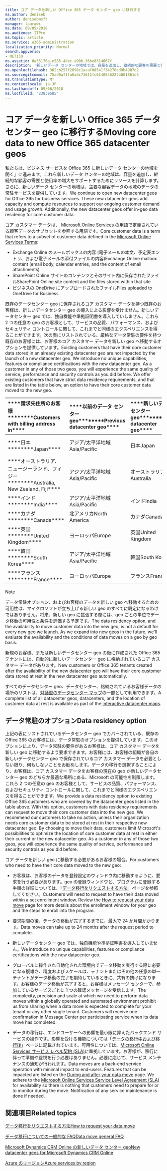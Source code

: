 ```yaml
---
title: コア データを新しい Office 365 データ センター geo に移行する
ms.author: deniseb
author: denisebmsft
manager: laurawi
ms.date: 09/05/2018
ms.audience: ITPro
ms.topic: article
ms.service: o365-administration
localization_priority: Normal
search.appverid:
- MET150
ms.assetid: 0a35176a-e585-4dec-a90b-36be8314667f
description: '新しいデータ センターの地域では、容量を追加し、継続的な顧客の需要と使用率の増大をサポートするためにリソースを計算します。さらに、新しいデータ センターの地域は、主要な顧客データの地域のデータの常駐サービスを提供しています。コア カスタマー データは、Microsoft Online Services の用語で定義されている顧客データのサブセットを参照する用語: Exchange Online のメールボックスの内容 (電子メールの本文、予定表エントリ、および電子メールの添付ファイルの内容) と、SharePoint Online サイトのコンテンツとファイル、そのサイト内に格納し、ビジネスの OneDrive にファイルをアップロードします。'
ms.openlocfilehash: 362cb257f2098c1acaf08541f34278ed9b4987d2
ms.sourcegitcommit: 75ad9af1fa8adc73611fc6140546222b001861d5
ms.translationtype: MT
ms.contentlocale: ja-JP
ms.lasthandoff: 09/06/2018
ms.locfileid: "23839585"
---
```

# <a name="moving-core-data-to-new-office-365-datacenter-geos"></a><span data-ttu-id="08636-105">コア データを新しい Office 365 データ センター geo に移行する</span><span class="sxs-lookup"><span data-stu-id="08636-105">Moving core data to new Office 365 datacenter geos</span></span>

<span data-ttu-id="08636-p102">私たちは、ビジネス サービスを Office 365 に新しいデータ センターの地域を開く」に進みます。これら新しいデータ センターの地域は、容量を追加し、継続的な顧客の需要と使用率の増大をサポートするためにリソースを計算します。さらに、新しいデータ センターの地域は、主要な顧客データの地域のデータの常駐サービスを提供しています。</span><span class="sxs-lookup"><span data-stu-id="08636-p102">We continue to open new datacenter geos for Office 365 for business services. These new datacenter geos add capacity and compute resources to support our ongoing customer demand and usage growth. Additionally, the new datacenter geos offer in-geo data residency for core customer data.</span></span> 

<span data-ttu-id="08636-109">コア カスタマー データは、 [Microsoft Online Services の用語](https://go.microsoft.com/fwlink/p/?LinkID=249048)で定義されている顧客データのサブセットを参照する用語です。</span><span class="sxs-lookup"><span data-stu-id="08636-109">Core customer data is a term that refers to a subset of customer data defined in the [Microsoft Online Services Terms](https://go.microsoft.com/fwlink/p/?LinkID=249048):</span></span> 
- <span data-ttu-id="08636-110">Exchange Online のメールボックスの内容 (電子メールの本文、予定表エントリ、および電子メールの添付ファイルの内容)</span><span class="sxs-lookup"><span data-stu-id="08636-110">Exchange Online mailbox content (email body, calendar entries, and the content of email attachments)</span></span>
- <span data-ttu-id="08636-111">SharePoint Online サイトのコンテンツとそのサイト内に保存されたファイル</span><span class="sxs-lookup"><span data-stu-id="08636-111">SharePoint Online site content and the files stored within that site</span></span>
- <span data-ttu-id="08636-112">ビジネスの OneDrive にアップロードされたファイル</span><span class="sxs-lookup"><span data-stu-id="08636-112">Files uploaded to OneDrive for Business</span></span> 
  
<span data-ttu-id="08636-p103">既存のデータセンター geo に保存されるコア カスタマー データを持つ既存のお客様は、新しいデータセンター geo の導入による影響を受けません。新しいデータセンター geo では、独自機能や準拠証明書を導入していしません。これら 2 つの任意の geo のお客様として、サービスの品質、パフォーマンス、およびセキュリティ コントロールに関して、これまでと同様のエクスペリエンスを得ることができます。次の表にリストされている、厳格なデータ常駐の要件を持つ既存のお客様には、お客様のコア カスタマー データを新しい geo へ移動するオプションを提供しています。</span><span class="sxs-lookup"><span data-stu-id="08636-p103">Existing customers that have their core customer data stored in an already existing datacenter geo are not impacted by the launch of a new datacenter geo. We introduce no unique capabilities, features or compliance certifications with the new datacenter geo. As a customer in any of those two geos, you will experience the same quality of service, performance and security controls as you did before. We offer existing customers that have strict data residency requirements, and that are listed in the table below, an option to have their core customer data moved to the new geo.</span></span>
  
|<span data-ttu-id="08636-117">\*\*\*\*請求先住所のお客様\*\*\*\*</span><span class="sxs-lookup"><span data-stu-id="08636-117">\*\*\*\*Customers with billing address in\*\*\*\*</span></span>|<span data-ttu-id="08636-118">\*\*\*\*以前のデータ センター geo\*\*\*\*</span><span class="sxs-lookup"><span data-stu-id="08636-118">\*\*\*\*Previous datacenter geo\*\*\*\*</span></span>|<span data-ttu-id="08636-119">\*\*\*\*新しいデータ センター geo\*\*\*\*</span><span class="sxs-lookup"><span data-stu-id="08636-119">\*\*\*\*New datacenter geo\*\*\*\*</span></span>|<span data-ttu-id="08636-120">\*\*\*\*以降は geo が利用可能\*\*\*\*</span><span class="sxs-lookup"><span data-stu-id="08636-120">\*\*\*\*Geo available since\*\*\*\*</span></span>|
|:-----|:-----|:-----|:-----|
|<span data-ttu-id="08636-121">\*\*\*\*日本\*\*\*\*</span><span class="sxs-lookup"><span data-stu-id="08636-121">\*\*\*\*Japan\*\*\*\*</span></span>| <span data-ttu-id="08636-122">アジア/太平洋地域</span><span class="sxs-lookup"><span data-stu-id="08636-122">Asia/Pacific</span></span> | <span data-ttu-id="08636-123">日本</span><span class="sxs-lookup"><span data-stu-id="08636-123">Japan</span></span> | <span data-ttu-id="08636-124">2014 年 12 月</span><span class="sxs-lookup"><span data-stu-id="08636-124">December 2014</span></span> |
|<span data-ttu-id="08636-125">\*\*\*\*オーストラリア、ニュージーランド、フィジー\*\*\*\*</span><span class="sxs-lookup"><span data-stu-id="08636-125">\*\*\*\*Australia, New Zealand, Fiji\*\*\*\*</span></span>| <span data-ttu-id="08636-126">アジア/太平洋地域</span><span class="sxs-lookup"><span data-stu-id="08636-126">Asia/Pacific</span></span> | <span data-ttu-id="08636-127">オーストラリア</span><span class="sxs-lookup"><span data-stu-id="08636-127">Australia</span></span> | <span data-ttu-id="08636-128">2015 年 3 月</span><span class="sxs-lookup"><span data-stu-id="08636-128">March 2015</span></span> |
|<span data-ttu-id="08636-129">\*\*\*\*インド\*\*\*\*</span><span class="sxs-lookup"><span data-stu-id="08636-129">\*\*\*\*India\*\*\*\*</span></span>| <span data-ttu-id="08636-130">アジア/太平洋地域</span><span class="sxs-lookup"><span data-stu-id="08636-130">Asia/Pacific</span></span> | <span data-ttu-id="08636-131">インド</span><span class="sxs-lookup"><span data-stu-id="08636-131">India</span></span> | <span data-ttu-id="08636-132">2015 年 10 月</span><span class="sxs-lookup"><span data-stu-id="08636-132">October 2015</span></span> |
|<span data-ttu-id="08636-133">\*\*\*\*カナダ\*\*\*\*</span><span class="sxs-lookup"><span data-stu-id="08636-133">\*\*\*\*Canada\*\*\*\*</span></span>| <span data-ttu-id="08636-134">北アメリカ</span><span class="sxs-lookup"><span data-stu-id="08636-134">North America</span></span> | <span data-ttu-id="08636-135">カナダ</span><span class="sxs-lookup"><span data-stu-id="08636-135">Canada</span></span> | <span data-ttu-id="08636-136">2016 年 5 月</span><span class="sxs-lookup"><span data-stu-id="08636-136">May 2016</span></span> |
|<span data-ttu-id="08636-137">\*\*\*\*英国\*\*\*\*</span><span class="sxs-lookup"><span data-stu-id="08636-137">\*\*\*\*United Kingdom\*\*\*\*</span></span>| <span data-ttu-id="08636-138">ヨーロッパ</span><span class="sxs-lookup"><span data-stu-id="08636-138">Europe</span></span> | <span data-ttu-id="08636-139">英国</span><span class="sxs-lookup"><span data-stu-id="08636-139">United Kingdom</span></span> | <span data-ttu-id="08636-140">2016 年 9 月</span><span class="sxs-lookup"><span data-stu-id="08636-140">September 2016</span></span> |
|<span data-ttu-id="08636-141">\*\*\*\*韓国\*\*\*\*</span><span class="sxs-lookup"><span data-stu-id="08636-141">\*\*\*\*South Korea\*\*\*\*</span></span>| <span data-ttu-id="08636-142">アジア/太平洋地域</span><span class="sxs-lookup"><span data-stu-id="08636-142">Asia/Pacific</span></span> | <span data-ttu-id="08636-143">韓国</span><span class="sxs-lookup"><span data-stu-id="08636-143">South Korea</span></span> | <span data-ttu-id="08636-144">2017 年 4 月</span><span class="sxs-lookup"><span data-stu-id="08636-144">April 2017</span></span> |
|<span data-ttu-id="08636-145">\*\*\*\*フランス\*\*\*\*</span><span class="sxs-lookup"><span data-stu-id="08636-145">\*\*\*\*France\*\*\*\*</span></span>| <span data-ttu-id="08636-146">ヨーロッパ</span><span class="sxs-lookup"><span data-stu-id="08636-146">Europe</span></span> | <span data-ttu-id="08636-147">フランス</span><span class="sxs-lookup"><span data-stu-id="08636-147">France</span></span> | <span data-ttu-id="08636-148">2018 年 3 月</span><span class="sxs-lookup"><span data-stu-id="08636-148">March 2018</span></span> |
   
> [!NOTE]
> <span data-ttu-id="08636-p104">データ常駐オプション、およびお客様のデータを新しい geo へ移動するための可用性は、マイクロソフトが立ち上げる新しい geo のすべてに既定になるわけではありません。将来、新しい geo に拡張する際には、geo ごとの単位でデータ移動の可用性と条件を評価する予定です。</span><span class="sxs-lookup"><span data-stu-id="08636-p104">The data residency option, and the availability to move customer data into the new geo, is not a default for every new geo we launch. As we expand into new geos in the future, we'll evaluate the availability and the conditions of data moves on a geo by geo basis.</span></span> 
  
<span data-ttu-id="08636-151">新規のお客様、または新しいデータセンター geo の後に作成された Office 365 テナントには、自動的に新しいデータセンター geo に格納されているコア カスタマー データがあります。</span><span class="sxs-lookup"><span data-stu-id="08636-151">New customers or Office 365 tenants created after the availability of the new datacenter geo will have their core customer data stored at rest in the new datacenter geo automatically.</span></span>
  
<span data-ttu-id="08636-152">すべてのデータセンター geo、データセンター、格納されているお客様データの場所のリストは、[対話型のデータセンター マップ](https://aka.ms/dcmaps)の一部として利用できます。</span><span class="sxs-lookup"><span data-stu-id="08636-152">A complete list of all datacenter geos, datacenters, and the location of customer data at rest is available as part of the [interactive datacenter maps](https://aka.ms/dcmaps).</span></span> 
  
## <a name="data-residency-option"></a><span data-ttu-id="08636-153">データ常駐のオプション</span><span class="sxs-lookup"><span data-stu-id="08636-153">Data residency option</span></span>

<span data-ttu-id="08636-p105">上記の表にリストされているデータセンター geo でカバーされている、既存の Office 365 のお客様には、データ常駐のオプションを提供しています。このオプションにより、データ常駐の要件があるお客様は、コア カスタマー データを新しい geo に移動するよう要求できます。お客様には、お客様の組織が各自の新しいデータセンター geo で保存されているコア カスタマー データを必要としない限り、何もしないことをお勧めします。データの移行を選択することにより、お客様は、コア カスタマー データをお客様の現在の geo か新しいデータセンター geo のどちらか最適な場所にある、Microsoft の可能性を制限します。これら 2 つの任意の geo のお客様として、サービスの品質、パフォーマンス、およびセキュリティ コントロールに関して、これまでと同様のエクスペリエンスを得ることができます。</span><span class="sxs-lookup"><span data-stu-id="08636-p105">We provide a data residency option to existing Office 365 customers who are covered by the datacenter geos listed in the table above. With this option, customers with data residency requirements can request to move their core customer data into the new geo. We recommend our customers to take no action, unless their organization needs core customer data to be stored at rest in their respective new datacenter geo. By choosing to move their data, customers limit Microsoft's possibilities to optimize the location of core customer data at rest in either their current or the new datacenter geo. As a customer in any of those two geos, you will experience the same quality of service, performance and security controls as you did before.</span></span>
  
<span data-ttu-id="08636-159">コア データを新しい geo に移動する必要があるお客様の場合。</span><span class="sxs-lookup"><span data-stu-id="08636-159">For customers who need to have their core data moved to the new geo:</span></span>
  
- <span data-ttu-id="08636-p106">お客様は、お客様のデータを登録設定のウィンドウ内に移動するように、要求を行う必要があります。geo の登録ウィンドウと、プログラムに登録する手順の詳細については、「[データ移行をリクエストする方法](request-your-data-move.md)」ページを参照してください。</span><span class="sxs-lookup"><span data-stu-id="08636-p106">Customers will need to request to have their data moved within a set enrollment window. Review the [How to request your data move](request-your-data-move.md) page for more details about the enrollment window for your geo and the steps to enroll into the program.</span></span> 
    
- <span data-ttu-id="08636-162">要求期間の後、データの移動が完了するまでに、最大で 24 か月間かかります。</span><span class="sxs-lookup"><span data-stu-id="08636-162">Data moves can take up to 24 months after the request period to complete.</span></span>
    
- <span data-ttu-id="08636-163">新しいデータセンター geo では、独自機能や準拠証明書を導入していません。</span><span class="sxs-lookup"><span data-stu-id="08636-163">We introduce no unique capabilities, features or compliance certifications with the new datacenter geo.</span></span>
    
- <span data-ttu-id="08636-p107">グローバルに操作され自動化された環境内でデータ移動を実行する際に必要になる複雑さ、精度およびスケールは、テナントまたはその他の任意の単一テナントがデータ移動の完了を期待しているときに、共有の妨げになります。お客様のデータ移動が完了すると、お客様はメッセージ センターで、参加しているサービスごとに 1 つの確認メッセージを受信します。</span><span class="sxs-lookup"><span data-stu-id="08636-p107">The complexity, precision and scale at which we need to perform data moves within a globally operated and automated environment prohibit us from sharing when a data move is expected to complete for your tenant or any other single tenant. Customers will receive one confirmation in Message Center per participating service when its data move has completed.</span></span> 
    
- <span data-ttu-id="08636-p108">データの移行は、エンドユーザーへの影響を最小限に抑えたバックエンド サービスの操作です。影響を受ける機能については「[データの移行中および移行後](during-and-after-your-data-move.md)」ページに記載されています。可用性については、[Microsoft Online Services サービス レベル契約 (SLA)](https://go.microsoft.com/fwlink/p/?LinkId=523897)に準拠しています。お客様が、移行に伴って準備や監視を行う必要はありません。必要に応じて、サービス メンテナンスの通知が行われます。</span><span class="sxs-lookup"><span data-stu-id="08636-p108">Data moves are a back-end service operation with minimal impact to end-users. Features that can be impacted are listed on the [During and after your data move](during-and-after-your-data-move.md) page. We adhere to the [Microsoft Online Services Service Level Agreement (SLA)](https://go.microsoft.com/fwlink/p/?LinkId=523897) for availability so there is nothing that customers need to prepare for or to monitor during the move. Notification of any service maintenance is done if needed.</span></span> 
    
## <a name="related-topics"></a><span data-ttu-id="08636-170">関連項目</span><span class="sxs-lookup"><span data-stu-id="08636-170">Related topics</span></span> 
 
[<span data-ttu-id="08636-171">データ移行をリクエストする方法</span><span class="sxs-lookup"><span data-stu-id="08636-171">How to request your data move</span></span>](request-your-data-move.md)
    
[<span data-ttu-id="08636-172">データ移行についての一般的な FAQ</span><span class="sxs-lookup"><span data-stu-id="08636-172">Data move general FAQ</span></span>](data-move-faq.md)
  
[<span data-ttu-id="08636-173">Microsoft Dynamics CRM Online の新しいデータ センター geo</span><span class="sxs-lookup"><span data-stu-id="08636-173">New datacenter geos for Microsoft Dynamics CRM Online</span></span>](https://go.microsoft.com/fwlink/p/?Linkid=615924)
  
[<span data-ttu-id="08636-174">Azure のリージョン</span><span class="sxs-lookup"><span data-stu-id="08636-174">Azure services by region</span></span>](https://azure.microsoft.com/en-us/regions/)
  

